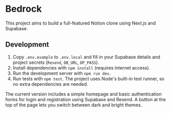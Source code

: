 # Bedrock

This project aims to build a full-featured Notion clone using Next.js and Supabase.

## Development

1. Copy `.env.example` to `.env.local` and fill in your Supabase details and project secrets (`Resend`, `DB_URL`, `DP_PASS`).
2. Install dependencies with `npm install` (requires internet access).
3. Run the development server with `npm run dev`.
4. Run tests with `npm test`. The project uses Node's built-in test runner, so no extra dependencies are needed.

The current version includes a simple homepage and basic authentication forms for login and registration using Supabase and Resend. A button at the top of the page lets you switch between dark and bright themes.
